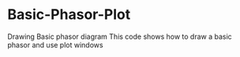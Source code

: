# Basic-Phasor-Plot
Drawing Basic phasor diagram This code shows how to draw a basic phasor and use plot windows
